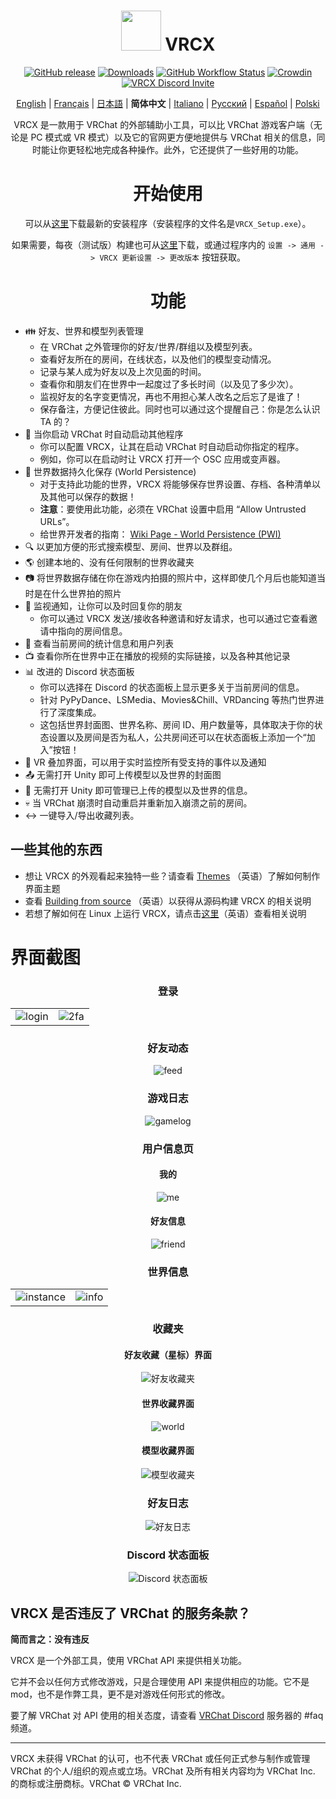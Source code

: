 <div align="center">

# <img src="https://raw.githubusercontent.com/vrcx-team/VRCX/master/VRCX.ico" width="64" height="64"> </img> VRCX

[![GitHub release](https://img.shields.io/github/release/vrcx-team/VRCX.svg)](https://github.com/vrcx-team/VRCX/releases/latest)
[![Downloads](https://img.shields.io/github/downloads/vrcx-team/VRCX/total?color=6451f1)](https://github.com/vrcx-team/VRCX/releases/latest)
[![GitHub Workflow Status](https://github.com/vrcx-team/VRCX/actions/workflows/github_actions.yml/badge.svg)](https://github.com/vrcx-team/VRCX/actions/workflows/github_actions.yml)
[![Crowdin](https://badges.crowdin.net/vrcx/localized.svg)](https://crowdin.com/project/vrcx)
[![VRCX Discord Invite](https://img.shields.io/discord/854071236363550763?color=%237289DA&logo=discord&logoColor=white&label=discord)](https://vrcx.app/discord)

[English](./README.md) | [Français](./README.fr.md) | [日本語](./README.jp.md) | **简体中文** | [Italiano](./README.it.md) | [Русский](./README.ru_RU.md) | [Español](./README.es.md) | [Polski](./README.pl.md)

VRCX 是一款用于 VRChat 的外部辅助小工具，可以比 VRChat 游戏客户端（无论是 PC 模式或 VR 模式）以及它的官网更方便地提供与 VRChat 相关的信息，同时能让你更轻松地完成各种操作。此外，它还提供了一些好用的功能。

# 开始使用

<div align="center">

可以从[这里](https://github.com/vrcx-team/VRCX/releases/latest)下载最新的安装程序（安装程序的文件名是`VRCX_Setup.exe`）。

如果需要，每夜（测试版）构建也可从[这里](https://vrcx.app/github/nightly)下载，或通过程序内的 `设置 -> 通用 -> VRCX 更新设置 -> 更改版本` 按钮获取。

# 功能

<div align="left">

-   :family: 好友、世界和模型列表管理
    -   在 VRChat 之外管理你的好友/世界/群组以及模型列表。
    -   查看好友所在的房间，在线状态，以及他们的模型变动情况。
    -   记录与某人成为好友以及上次见面的时间。
    -   查看你和朋友们在世界中一起度过了多长时间（以及见了多少次）。
    -   监视好友的名字变更情况，再也不用担心某人改名之后忘了是谁了！
    -   保存备注，方便记住彼此。同时也可以通过这个提醒自己：你是怎么认识 TA 的？
-   :electric_plug: 当你启动 VRChat 时自动启动其他程序
    -   你可以配置 VRCX，让其在启动 VRChat 时自动启动你指定的程序。
    -   例如，你可以在启动时让 VRCX 打开一个 OSC 应用或变声器。
-   :floppy_disk: 世界数据持久化保存 (World Persistence)
    -   对于支持此功能的世界，VRCX 将能够保存世界设置、存档、各种清单以及其他可以保存的数据！
    -   **注意**：要使用此功能，必须在 VRChat 设置中启用 “Allow Untrusted URLs”。
    -   给世界开发者的指南： [Wiki Page - World Persistence (PWI)](<https://github.com/vrcx-team/VRCX/wiki/World-Persistence-(PWI)>)
-   :mag: 以更加方便的形式搜索模型、房间、世界以及群组。
-   :earth_americas: 创建本地的、没有任何限制的世界收藏夹
-   :camera: 将世界数据存储在你在游戏内拍摄的照片中，这样即使几个月后也能知道当时是在什么世界拍的照片
-   :bell: 监视通知，让你可以及时回复你的朋友
    -   你可以通过 VRCX 发送/接收各种邀请和好友请求，也可以通过它查看邀请中指向的房间信息。
-   :scroll: 查看当前房间的统计信息和用户列表
-   :tv: 查看你所在世界中正在播放的视频的实际链接，以及各种其他记录
-   :bar_chart: 改进的 Discord 状态面板
    -   你可以选择在 Discord 的状态面板上显示更多关于当前房间的信息。
    -   针对 PyPyDance、LSMedia、Movies&Chill、VRDancing 等热门世界进行了深度集成。
    -   这包括世界封面图、世界名称、房间 ID、用户数量等，具体取决于你的状态设置以及房间是否为私人，公共房间还可以在状态面板上添加一个“加入”按钮！
-   :crystal_ball: VR 叠加界面，可以用于实时监控所有受支持的事件以及通知
-   :outbox_tray: 无需打开 Unity 即可上传模型以及世界的封面图
-   :page_facing_up: 无需打开 Unity 即可管理已上传的模型以及世界的信息。
-   :skull: 当 VRChat 崩溃时自动重启并重新加入崩溃之前的房间。
-   :left_right_arrow: 一键导入/导出收藏列表。

## 一些其他的东西

-   想让 VRCX 的外观看起来独特一些？请查看 [Themes](https://github.com/vrcx-team/VRCX/wiki/Themes) （英语）了解如何制作界面主题
-   查看 [Building from source](https://github.com/vrcx-team/VRCX/wiki/Building-from-source) （英语）以获得从源码构建 VRCX 的相关说明
-   若想了解如何在 Linux 上运行 VRCX，请点击[这里](https://github.com/vrcx-team/VRCX/wiki/Running-VRCX-on-Linux)（英语）查看相关说明

# 界面截图

<div align="center">

<h3>登录</h3>

<table>
  <tr>
    <td align="center"><img src="https://user-images.githubusercontent.com/47104993/246643085-8a230eb9-6bac-4f83-8f6c-4b6ea76c37e2.png" alt="login"></td>
    <td align="center"><img src="https://user-images.githubusercontent.com/47104993/246643167-b3988e3d-77ab-421f-862e-1b9fc59d46e9.png" alt="2fa"></td>
  </tr>
</table>

<h3>好友动态</h3>

<img src="https://user-images.githubusercontent.com/47104993/246643541-6c3f64cb-7a22-493e-8f66-8524caff2994.png" alt="feed">

<h3>游戏日志</h3>

<img src="https://user-images.githubusercontent.com/47104993/246643608-b8472c89-ac38-4fbe-b2f3-b6bd5be06b28.png" alt="gamelog">

<h3>用户信息页</h3>

<h4>我的</h4>

<img src="https://user-images.githubusercontent.com/47104993/246643835-d4b9e008-7a64-4163-a53c-7c01bc78a780.png" alt="me">

<h4>好友信息</h4>

<img src="https://user-images.githubusercontent.com/47104993/246644739-b1d7d2df-40f2-465e-bd50-3127ee7a6fdd.png" alt="friend">

<h3>世界信息</h3>

<table>
  <tr>
    <td align="center"><img src="https://user-images.githubusercontent.com/47104993/246643937-5a5197ed-f1dc-4fd1-abed-61467107b51c.png" alt="instance"></td>
    <td align="center"><img src="https://user-images.githubusercontent.com/47104993/246643971-a82900ab-8020-48d9-a700-0fb7db7f3892.png" alt="info"></td>
  </tr>
</table>

<h3>收藏夹</h3>

<h4>好友收藏（星标）界面</h4>

<img src="https://user-images.githubusercontent.com/47104993/246644035-edf5b224-004c-4aee-b7e7-88169834ea24.png" alt="好友收藏夹">

<h4>世界收藏界面</h4>

<img src="https://user-images.githubusercontent.com/47104993/246644127-7d055aec-5df1-44af-82a9-8b107fc2329b.png" alt="world">

<h4>模型收藏界面</h4>

<img src="https://user-images.githubusercontent.com/47104993/246644243-0ccbfc65-194e-4510-a785-16a171849cd8.png" alt="模型收藏夹">

<h3>好友日志</h3>

<img src="https://user-images.githubusercontent.com/47104993/246644384-540953c8-e5aa-49d0-82da-45728483456c.png" alt="好友日志">

<h3>Discord 状态面板</h3>

<img src="https://user-images.githubusercontent.com/47104993/246644534-5d07589e-0464-46c8-a78a-1cb927fab08e.png" alt="Discord 状态面板">

<!-- The other images will be similar to this -->
</div>

## VRCX 是否违反了 VRChat 的服务条款？

**简而言之：没有违反**

VRCX 是一个外部工具，使用 VRChat API 来提供相关功能。

它并不会以任何方式修改游戏，只是合理使用 API 来提供相应的功能。它不是 mod，也不是作弊工具，更不是对游戏任何形式的修改。

要了解 VRChat 对 API 使用的相关态度，请查看 [VRChat Discord](https://discord.gg/vrchat) 服务器的 #faq 频道。

---

VRCX 未获得 VRChat 的认可，也不代表 VRChat 或任何正式参与制作或管理 VRChat 的个人/组织的观点或立场。VRChat 及所有相关内容均为 VRChat Inc. 的商标或注册商标。VRChat © VRChat Inc.
